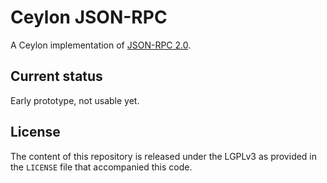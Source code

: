Ceylon JSON-RPC
===============

A Ceylon implementation of [JSON-RPC 2.0].

[JSON-RPC 2.0]: http://www.jsonrpc.org/specification

Current status
--------------

Early prototype, not usable yet.

License
-------

The content of this repository is released under the LGPLv3
as provided in the `LICENSE` file that accompanied this code.
